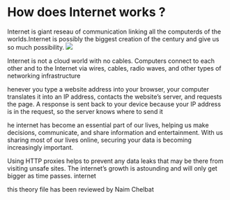 # How does Internet works ?
Internet is giant reseau of communication linking all the computerds of the worlds.Internet is possibly the biggest creation of the century and give us so much possibility.
![](https://media.rhizome.org/blog/9583/Contra-Internet-Bottom.gif)

Internet is not a cloud world with no cables. Computers connect to each other and to the Internet via wires, cables, radio waves, and other types of networking infrastructure

henever you type a website address into your browser, your computer translates it into an IP address, contacts the website’s server, and requests the page. A response is sent back to your device because your IP address is in the request, so the server knows where to send it

he internet has become an essential part of our lives, helping us make decisions, communicate, and share information and entertainment. With us sharing most of our lives online, securing your data is becoming increasingly important.

Using HTTP proxies helps to prevent any data leaks that may be there from visiting unsafe sites. The internet’s growth is astounding and will only get bigger as time passes.
internet

this theory file has been reviewed by Naim Chelbat
